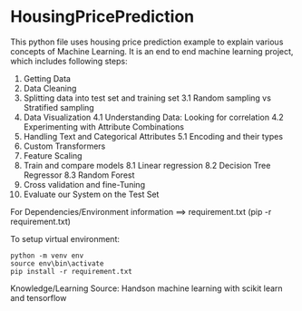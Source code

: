 # HousingPricePrediction
This python file uses housing price prediction example to explain various concepts of Machine Learning. It is an end to end machine learning project, which includes following steps:
1. Getting Data
2. Data Cleaning
3. Splitting data into test set and training set
  3.1 Random sampling vs Stratified sampling
4. Data Visualization
  4.1 Understanding Data: Looking for correlation
  4.2 Experimenting with Attribute Combinations
5. Handling Text and Categorical Attributes
  5.1 Encoding and their types
6. Custom Transformers
7. Feature Scaling
8. Train and compare models
  8.1 Linear regression
  8.2 Decision Tree Regressor
  8.3 Random Forest
9. Cross validation and fine-Tuning
10. Evaluate our System on the Test Set


For Dependencies/Environment information ==> requirement.txt (pip -r requirement.txt)


To setup virtual environment:

    python -m venv env
    source env\bin\activate
    pip install -r requirement.txt



Knowledge/Learning Source: Handson machine learning with scikit learn and tensorflow 
 
